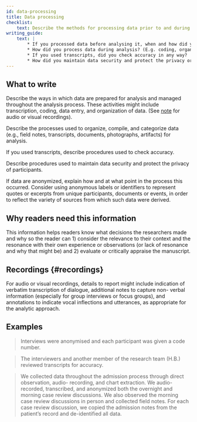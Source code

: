 ```yaml
---
id: data-processing
title: Data processing
checklist: 
    text: Describe the methods for processing data prior to and during analysis, including transcription, data entry, data management and security, verification of data integrity, data coding, and anonymisation / deidentification of excerpts.
writing_guide:
    text: |
        * If you processed data before analysing it, when and how did you do this? (e.g., transcribing, anonymisation, data entry).
        * How did you process data during analysis? (E.g. coding, organising)
        * If you used transcripts, did you check accuracy in any way?
        * How did you maintain data security and protect the privacy or participants? 
---
```


## What to write

Describe the ways in which data are prepared for analysis and managed throughout the analysis process. These activities might include transcription, coding, data entry, and organization of data. (See [note](#recordings) for audio or visual recordings).

Describe the processes used to organize, compile, and categorize data (e.g., field notes, transcripts, documents, photographs, artifacts) for analysis.

If you used transcripts, describe procedures used to check accuracy.

Describe procedures used to maintain data security and protect the privacy of participants.

If data are anonymized, explain how and at what point in the process this occurred. Consider using anonymous labels or identifiers to represent quotes or excerpts from unique participants, documents or events, in order to reflect the variety of sources from which such data were derived.

## Why readers need this information

This information helps readers know what decisions the researchers made and why so the reader can 1) consider the relevance to their context and the resonance with their own experience or observations (or lack of resonance and why that might be) and 2) evaluate or critically appraise the manuscript.
<!-- #ASK: default justification doesn't seem to fit -->

## Recordings {#recordings}

For audio or visual recordings, details to report might include indication of verbatim transcription of dialogue, additional notes to capture non- verbal information (especially for group interviews or focus groups), and annotations to indicate vocal inflections and utterances, as appropriate for the analytic approach.

## Examples

> Interviews were anonymised and each participant was given a code number.

> The interviewers and another member of the research team (H.B.) reviewed transcripts for accuracy.

> We collected data throughout the admission process through direct observation, audio- recording, and chart extraction. We audio-recorded, transcribed, and anonymized both the overnight and morning case review discussions. We also observed the morning case review discussions in person and collected field notes. For each case review discussion, we copied the admission notes from the patient’s record and de-identified all data.
